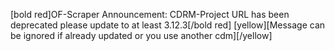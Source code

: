 [bold red]OF-Scraper Announcement: CDRM-Project URL has been deprecated please update to at least 3.12.3[/bold red] [yellow]\[Message can be ignored if already updated or you use another cdm][/yellow]
